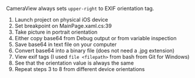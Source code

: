 CameraView always sets `upper-right` to EXIF orientation tag.

1. Launch project on physical iOS device
2. Set breakpoint on MainPage.xaml.cs:39
3. Take picture in portrait orientation
4. Either copy base64 from Debug output or from variable inspection
5. Save base64 in text file on your computer
6. Convert base64 into a binary file (does not need a .jpg extension)
7. View exif tags (I used `file <filepath>` from bash from Git for Windows)
8. See that the orientation value is always the same
9. Repeat steps 3 to 8 from different device orientations
